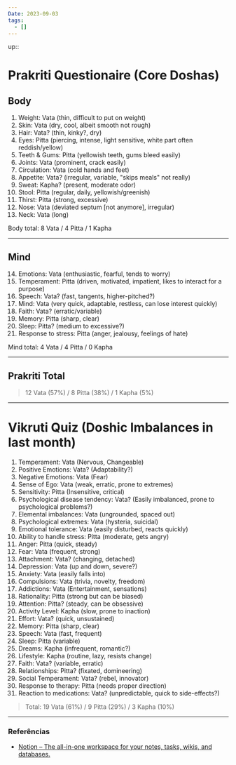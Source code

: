 ```yaml
---
Date: 2023-09-03
tags:
  - []
---
```

up:: 

# Prakriti Questionaire (Core Doshas)

## Body
1. Weight: Vata (thin, difficult to put on weight)
2. Skin: Vata (dry, cool, albeit smooth not rough)
3. Hair: Vata? (thin, kinky?, dry)
4. Eyes: Pitta (piercing, intense, light sensitive, white part often reddish/yellow)
5. Teeth & Gums: Pitta (yellowish teeth, gums bleed easily)
6. Joints: Vata (prominent, crack easily)
7. Circulation: Vata (cold hands and feet)
8. Appetite: Vata? (irregular, variable, "skips meals" not really)
9. Sweat: Kapha? (present, moderate odor)
10. Stool: Pitta (regular, daily, yellowish/greenish)
11. Thirst: Pitta (strong, excessive)
12. Nose: Vata (deviated septum [not anymore], irregular)
13. Neck: Vata (long)

Body total: 8 Vata / 4 Pitta / 1 Kapha

---

## Mind
14. Emotions: Vata (enthusiastic, fearful, tends to worry)
15. Temperament: Pitta (driven, motivated, impatient, likes to interact for a purpose)
16. Speech: Vata? (fast, tangents, higher-pitched?)
17. Mind: Vata (very quick, adaptable, restless, can lose interest quickly)
18. Faith: Vata? (erratic/variable)
19. Memory: Pitta (sharp, clear)
20. Sleep: Pitta? (medium to excessive?)
21. Response to stress: Pitta (anger, jealousy, feelings of hate)

Mind total: 4 Vata / 4 Pitta / 0 Kapha

---

## Prakriti Total
> 12 Vata (57%) / 8 Pitta (38%) / 1 Kapha (5%)

---

# Vikruti Quiz (Doshic Imbalances in last month)
1. Temperament: Vata (Nervous, Changeable)
2. Positive Emotions: Vata? (Adaptability?)
3. Negative Emotions: Vata (Fear)
4. Sense of Ego: Vata (weak, erratic, prone to extremes)
5. Sensitivity: Pitta (Insensitive, critical)
6. Psychological disease tendency: Vata? (Easily imbalanced, prone to psychological problems?)
7. Elemental imbalances: Vata (ungrounded, spaced out)
8. Psychological extremes: Vata (hysteria, suicidal)
9. Emotional tolerance: Vata (easily disturbed, reacts quickly)
10. Ability to handle stress: Pitta (moderate, gets angry)
11. Anger: Pitta (quick, steady)
12. Fear: Vata (frequent, strong)
13. Attachment: Vata? (changing, detached)
14. Depression: Vata (up and down, severe?)
15. Anxiety: Vata (easily falls into)
16. Compulsions: Vata (trivia, novelty, freedom)
17. Addictions: Vata (Entertainment, sensations)
18. Rationality: Pitta (strong but can be biased)
19. Attention: Pitta? (steady, can be obsessive)
20. Activity Level: Kapha (slow, prone to inaction)
21. Effort: Vata? (quick, unsustained)
22. Memory: Pitta (sharp, clear)
23. Speech: Vata (fast, frequent)
24. Sleep: Pitta (variable)
25. Dreams: Kapha (infrequent, romantic?)
26. Lifestyle: Kapha (routine, lazy, resists change)
27. Faith: Vata? (variable, erratic)
28. Relationships: Pitta? (fixated, domineering)
29. Social Temperament: Vata? (rebel, innovator)
30. Response to therapy: Pitta (needs proper direction)
31. Reaction to medications: Vata? (unpredictable, quick to side-effects?)

> Total: 19 Vata (61%) / 9 Pitta (29%) / 3 Kapha (10%)

---
### Referências
- [Notion – The all-in-one workspace for your notes, tasks, wikis, and databases.](https://killua54.notion.site/killua54/Ayurveda-7176b5a591c74be795d5af3e3a7c1eed)
